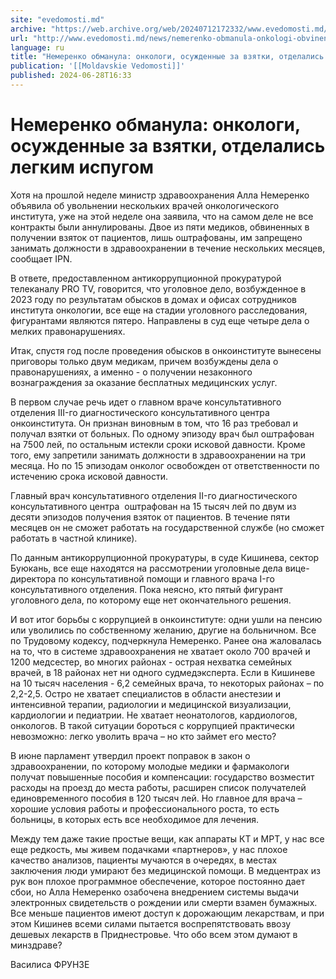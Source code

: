 ```yaml
---
site: "evedomosti.md"
archive: "https://web.archive.org/web/20240712172332/www.evedomosti.md/news/nemerenko-obmanula-onkologi-obvinennye-v-poluchenii-vzyatok"
url: "http://www.evedomosti.md/news/nemerenko-obmanula-onkologi-obvinennye-v-poluchenii-vzyatok"
language: ru
title: "Немеренко обманула: онкологи, осужденные за взятки, отделались легким испугом"
publication: '[[Moldavskie Vedomosti]]'
published: 2024-06-28T16:33
---
```


# Немеренко обманула: онкологи, осужденные за взятки, отделались легким испугом

Хотя на прошлой неделе министр здравоохранения Алла Немеренко объявила об увольнении нескольких врачей онкологического института, уже на этой неделе она заявила, что на самом деле не все контракты были аннулированы. Двое из пяти медиков, обвиненных в получении взяток от пациентов, лишь оштрафованы, им запрещено занимать должности в здравоохранении в течение нескольких месяцев, сообщает IPN.

В ответе, предоставленном антикоррупционной прокуратурой телеканалу PRO TV, говорится, что уголовное дело, возбужденное в 2023 году по результатам обысков в домах и офисах сотрудников института онкологии, все еще на стадии уголовного расследования, фигурантами являются пятеро. Направлены в суд еще четыре дела о мелких правонарушениях.

Итак, спустя год после проведения обысков в онкоинституте вынесены приговоры только двум медикам, причем возбуждены дела о правонарушениях, а именно - о получении незаконного вознаграждения за оказание бесплатных медицинских услуг.

В первом случае речь идет о главном враче консультативного отделения III-го диагностического консультативного центра онкоинститута. Он признан виновным в том, что 16 раз требовал и получал взятки от больных. По одному эпизоду врач был оштрафован на 7500 лей, по остальным истекли сроки исковой давности. Кроме того, ему запретили занимать должности в здравоохранении на три месяца. Но по 15 эпизодам онколог освобожден от ответственности по истечению срока исковой давности.

Главный врач консультативного отделения II-го диагностического консультативного центра  оштрафован на 15 тысяч лей по двум из десяти эпизодов получения взяток от пациентов. В течение пяти месяцев он не сможет работать на государственной службе (но сможет работать в частной клинике).

По данным антикоррупционной прокуратуры, в суде Кишинева, сектор Буюкань, все еще находятся на рассмотрении уголовные дела вице-директора по консультативной помощи и главного врача I-го консультативного отделения. Пока неясно, кто пятый фигурант уголовного дела, по которому еще нет окончательного решения.

И вот итог борьбы с коррупцией в онкоинституте: одни ушли на пенсию или уволились по собственному желанию, другие на больничном. Все по Трудовому кодексу, подчеркнула Немеренко. Ранее она жаловалась на то, что в системе здравоохранения не хватает около 700 врачей и 1200 медсестер, во многих районах - острая нехватка семейных врачей, в 18 районах нет ни одного судмедэксперта. Если в Кишиневе на 10 тысяч населения - 6,2 семейных врача, то некоторых районах – по 2,2-2,5. Остро не хватает специалистов в области анестезии и интенсивной терапии, радиологии и медицинской визуализации, кардиологии и педиатрии. Не хватает неонатологов, кардиологов, онкологов. В такой ситуации бороться с коррупцией практически невозможно: легко уволить врача – но кто займет его место?

В июне парламент утвердил проект поправок в закон о здравоохранении, по которому молодые медики и фармакологи получат повышенные пособия и компенсации: государство возместит расходы на проезд до места работы, расширен список получателей единовременного пособия в 120 тысяч лей. Но главное для врача – хорошие условия работы и профессионального роста, то есть больницы, в которых есть все необходимое для лечения.

Между тем даже такие простые вещи, как аппараты КТ и МРТ, у нас все еще редкость, мы живем подачками «партнеров», у нас плохое качество анализов, пациенты мучаются в очередях, в местах заключения люди умирают без медицинской помощи. В медцентрах из рук вон плохое программное обеспечение, которое постоянно дает сбои, но Алла Немеренко озабочена внедрением системы выдачи электронных свидетельств о рождении или смерти взамен бумажных. Все меньше пациентов имеют доступ к дорожающим лекарствам, и при этом Кишинев всеми силами пытается воспрепятствовать ввозу дешевых лекарств в Приднестровье. Что обо всем этом думают в минздраве?

Василиса ФРУНЗЕ